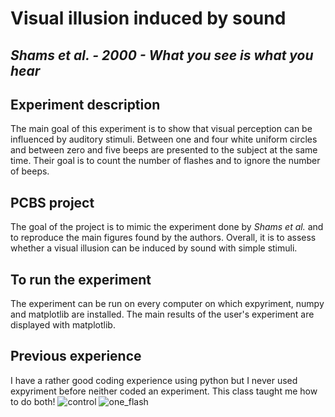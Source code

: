 # Visual illusion induced by sound

## *Shams et al. - 2000 - What you see is what you hear*

## Experiment description
The main goal of this experiment is to show that visual perception can be influenced by auditory stimuli. Between one and four white uniform circles and between zero and five beeps are presented to the subject at the same time. Their goal is to count the number of flashes and to ignore the number of beeps.

## PCBS project

The goal of the project is to mimic the experiment done by *Shams et al.* and to reproduce the main figures found by the authors. Overall, it is to assess whether a visual illusion can be induced by sound with simple stimuli.

## To run the experiment

The experiment can be run on every computer on which expyriment, numpy and matplotlib are installed. The main results of the user's experiment are displayed with matplotlib. 

## Previous experience

I have a rather good coding experience using python but I never used expyriment before neither coded an experiment.
This class taught me how to do both!
![control](https://user-images.githubusercontent.com/81678087/118049378-f2c1c080-b37d-11eb-97f0-66e077603f02.png)
![one_flash](https://user-images.githubusercontent.com/81678087/118049390-f5bcb100-b37d-11eb-996f-d7d59ba16c9f.png)
